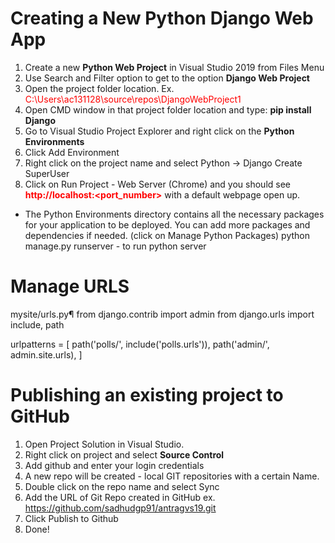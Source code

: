 # Creating a New Python Django Web App

1. Create a new **Python Web Project** in Visual Studio 2019 from Files Menu
2. Use Search and Filter option to get to the option **Django Web Project**
3. Open the project folder location. Ex. <font color='red'>C:\Users\ac131128\source\repos\DjangoWebProject1</font>
4. Open CMD window in that project folder location and type: **pip install Django**
5. Go to Visual Studio Project Explorer and right click on the **Python Environments**
6. Click Add Environment
7. Right click on the project name and select Python -> Django Create SuperUser
8. Click on Run Project - Web Server (Chrome) and you should see <font color='red'> **http://localhost:<port_number>** </font> with a default webpage open up.

- The Python Environments directory contains all the necessary packages for your application to be deployed. You can add more packages and dependencies if needed.
(click on Manage Python Packages)
python manage.py runserver - to run python server

# Manage URLS

mysite/urls.py¶
from django.contrib import admin
from django.urls import include, path

urlpatterns = [
    path('polls/', include('polls.urls')),
    path('admin/', admin.site.urls),
]


# Publishing an existing project to GitHub

1. Open Project Solution in Visual Studio.
2. Right click on project and select **Source Control**
3. Add github and enter your login credentials
4. A new repo will be created - local GIT repositories with a certain Name.
5. Double click on the repo name and select Sync
6. Add the URL of Git Repo created in GitHub ex. https://github.com/sadhudgp91/antragvs19.git
7. Click Publish to Github
8. Done!

